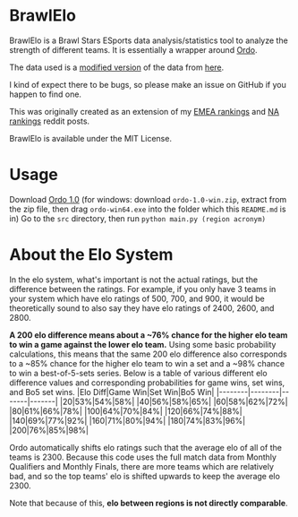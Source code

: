 # BrawlElo
BrawlElo is a Brawl Stars ESports data analysis/statistics tool to analyze the strength of different teams. It is essentially a wrapper around [Ordo](https://github.com/michiguel/Ordo).

The data used is a [modified version](https://github.com/kjljixx/bsc-2025-raw) of the data from [here](https://github.com/idouab/bsc-2025-raw).

I kind of expect there to be bugs, so please make an issue on GitHub if you happen to find one.

This was originally created as an extension of my [EMEA rankings](https://www.reddit.com/r/BrawlStarsEsports/comments/1edort7/emea_elo_rankings/) and [NA rankings](https://www.reddit.com/r/BrawlStarsEsports/comments/1edrhqw/na_elo_rankings/) reddit posts.

BrawlElo is available under the MIT License.

# Usage
Download [Ordo 1.0](https://github.com/michiguel/Ordo/releases/tag/1.0) (for windows: download `ordo-1.0-win.zip`, extract from the zip file, then drag `ordo-win64.exe` into the folder which this `README.md` is in)
Go to the `src` directory, then run `python main.py (region acronym)`

# About the Elo System
In the elo system, what's important is not the actual ratings, but the difference between the ratings. For example, if you only have 3 teams in your system which have elo ratings of 500, 700, and 900, it would be theoretically sound to also say they have elo ratings of 2400, 2600, and 2800.

**A 200 elo difference means about a ~76% chance for the higher elo team to win a game against the lower elo team.** Using some basic probability calculations, this means that the same 200 elo difference also corresponds to a ~85% chance for the higher elo team to win a set and a ~98% chance to win a best-of-5-sets series. Below is a table of various different elo difference values and corresponding probabilities for game wins, set wins, and Bo5 set wins.
|Elo Diff|Game Win|Set Win|Bo5 Win|
|--------|--------|-------|-------|
|20|53%|54%|58%|
|40|56%|58%|65%|
|60|58%|62%|72%|
|80|61%|66%|78%|
|100|64%|70%|84%|
|120|66%|74%|88%|
|140|69%|77%|92%|
|160|71%|80%|94%|
|180|74%|83%|96%|
|200|76%|85%|98%|

Ordo automatically shifts elo ratings such that the average elo of all of the teams is 2300. Because this code uses the full match data from Monthly Qualifiers and Monthly Finals, there are more teams which are relatively bad, and so the top teams' elo is shifted upwards to keep the average elo 2300.

Note that because of this, **elo between regions is not directly comparable**.
